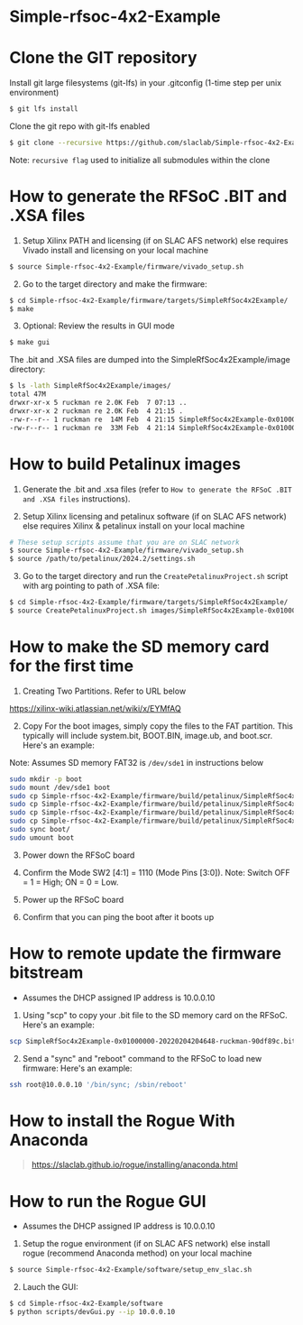 # Simple-rfsoc-4x2-Example

# Clone the GIT repository

Install git large filesystems (git-lfs) in your .gitconfig (1-time step per unix environment)
```bash
$ git lfs install
```
Clone the git repo with git-lfs enabled
```bash
$ git clone --recursive https://github.com/slaclab/Simple-rfsoc-4x2-Example.git
```
Note: `recursive flag` used to initialize all submodules within the clone

<!--- ######################################################## -->

# How to generate the RFSoC .BIT and .XSA files

1) Setup Xilinx PATH and licensing (if on SLAC AFS network) else requires Vivado install and licensing on your local machine

```bash
$ source Simple-rfsoc-4x2-Example/firmware/vivado_setup.sh
```

2) Go to the target directory and make the firmware:

```bash
$ cd Simple-rfsoc-4x2-Example/firmware/targets/SimpleRfSoc4x2Example/
$ make
```

3) Optional: Review the results in GUI mode

```bash
$ make gui
```

The .bit and .XSA files are dumped into the SimpleRfSoc4x2Example/image directory:

```bash
$ ls -lath SimpleRfSoc4x2Example/images/
total 47M
drwxr-xr-x 5 ruckman re 2.0K Feb  7 07:13 ..
drwxr-xr-x 2 ruckman re 2.0K Feb  4 21:15 .
-rw-r--r-- 1 ruckman re  14M Feb  4 21:15 SimpleRfSoc4x2Example-0x01000000-20220204204648-ruckman-90df89c.xsa
-rw-r--r-- 1 ruckman re  33M Feb  4 21:14 SimpleRfSoc4x2Example-0x01000000-20220204204648-ruckman-90df89c.bit
```

<!--- ######################################################## -->

# How to build Petalinux images

1) Generate the .bit and .xsa files (refer to `How to generate the RFSoC .BIT and .XSA files` instructions).

2) Setup Xilinx licensing and petalinux software (if on SLAC AFS network) else requires Xilinx & petalinux install on your local machine

```bash
# These setup scripts assume that you are on SLAC network
$ source Simple-rfsoc-4x2-Example/firmware/vivado_setup.sh
$ source /path/to/petalinux/2024.2/settings.sh
```

3) Go to the target directory and run the `CreatePetalinuxProject.sh` script with arg pointing to path of .XSA file:

```bash
$ cd Simple-rfsoc-4x2-Example/firmware/targets/SimpleRfSoc4x2Example/
$ source CreatePetalinuxProject.sh images/SimpleRfSoc4x2Example-0x01000000-20220204204648-ruckman-90df89c.xsa
```

<!--- ######################################################## -->

# How to make the SD memory card for the first time

1) Creating Two Partitions.  Refer to URL below

https://xilinx-wiki.atlassian.net/wiki/x/EYMfAQ

2) Copy For the boot images, simply copy the files to the FAT partition.
This typically will include system.bit, BOOT.BIN, image.ub, and boot.scr.  Here's an example:

Note: Assumes SD memory FAT32 is `/dev/sde1` in instructions below

```bash
sudo mkdir -p boot
sudo mount /dev/sde1 boot
sudo cp Simple-rfsoc-4x2-Example/firmware/build/petalinux/SimpleRfSoc4x2Example/images/linux/system.bit boot/.
sudo cp Simple-rfsoc-4x2-Example/firmware/build/petalinux/SimpleRfSoc4x2Example/images/linux/BOOT.BIN   boot/.
sudo cp Simple-rfsoc-4x2-Example/firmware/build/petalinux/SimpleRfSoc4x2Example/images/linux/image.ub   boot/.
sudo cp Simple-rfsoc-4x2-Example/firmware/build/petalinux/SimpleRfSoc4x2Example/images/linux/boot.scr   boot/.
sudo sync boot/
sudo umount boot
```

3) Power down the RFSoC board

4) Confirm the Mode SW2 [4:1] = 1110 (Mode Pins [3:0]). Note: Switch OFF = 1 = High; ON = 0 = Low.

5) Power up the RFSoC board

6) Confirm that you can ping the boot after it boots up

<!--- ######################################################## -->

# How to remote update the firmware bitstream

- Assumes the DHCP assigned IP address is 10.0.0.10

1) Using "scp" to copy your .bit file to the SD memory card on the RFSoC.  Here's an example:

```bash
scp SimpleRfSoc4x2Example-0x01000000-20220204204648-ruckman-90df89c.bit root@10.0.0.10:/boot/system.bit
```

2) Send a "sync" and "reboot" command to the RFSoC to load new firmware:  Here's an example:

```bash
ssh root@10.0.0.10 '/bin/sync; /sbin/reboot'
```

<!--- ######################################################## -->

# How to install the Rogue With Anaconda

> https://slaclab.github.io/rogue/installing/anaconda.html

<!--- ######################################################## -->

# How to run the Rogue GUI

- Assumes the DHCP assigned IP address is 10.0.0.10

1) Setup the rogue environment (if on SLAC AFS network) else install rogue (recommend Anaconda method) on your local machine

```bash
$ source Simple-rfsoc-4x2-Example/software/setup_env_slac.sh
```

2) Lauch the GUI:

```bash
$ cd Simple-rfsoc-4x2-Example/software
$ python scripts/devGui.py --ip 10.0.0.10
```

<!--- ######################################################## -->
